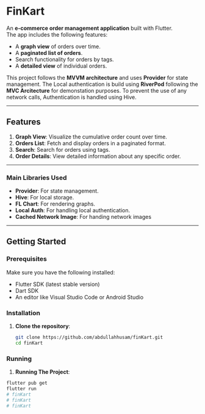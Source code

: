 # FinKart

An **e-commerce order management application** built with Flutter.  
The app includes the following features:
- A **graph view** of orders over time.
- A **paginated list of orders**.
- Search functionality for orders by tags.
- A **detailed view** of individual orders.

This project follows the **MVVM architecture** and uses **Provider** for state management.
The Local authentication is build using **RiverPod** following the **MVC Arcitecture** for demonstation purposes. To prevent the use of any network calls, Authentication is handled using Hive.

---

## Features

1. **Graph View**: Visualize the cumulative order count over time.
2. **Orders List**: Fetch and display orders in a paginated format.
3. **Search**: Search for orders using tags.
4. **Order Details**: View detailed information about any specific order.

---


### Main Libraries Used
- **Provider**: For state management.
- **Hive**: For local storage.
- **FL Chart**: For rendering graphs.
- **Local Auth**: For handling local authentication.
- **Cached Network Image**: For handing network images

---

## Getting Started

### Prerequisites
Make sure you have the following installed:
- Flutter SDK (latest stable version)
- Dart SDK
- An editor like Visual Studio Code or Android Studio

### Installation

1. **Clone the repository**:
   ```bash
   git clone https://github.com/abdullahhusam/finKart.git
   cd finKart

### Running

1. **Running The Project**:
 ```bash
flutter pub get
flutter run
# finKart
# finKart
# finKart
